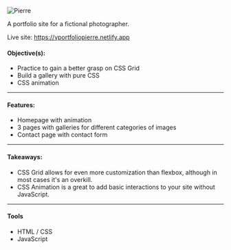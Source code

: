 
![Pierre](https://user-images.githubusercontent.com/76098947/163686266-3a7d209d-d37f-4e07-87f4-d21cbdf42da7.gif)

A portfolio site for a fictional photographer.

Live site: https://vportfoliopierre.netlify.app



#### Objective(s): 
- Practice to gain a better grasp on CSS Grid 
- Build a gallery with pure CSS
- CSS animation

<hr/>

#### Features:

- Homepage with animation
- 3 pages with galleries for different categories of images
- Contact page with contact form

<hr/>

#### Takeaways:
- CSS Grid allows for even more customization than flexbox, although in most cases it's an overkill. 
- CSS Animation is a great to add basic interactions to your site without JavaScript.

<hr/>

#### Tools
- HTML / CSS
- JavaScript
